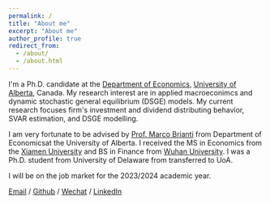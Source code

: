 ```yaml
---
permalink: /
title: "About me"
excerpt: "About me"
author_profile: true
redirect_from: 
  - /about/
  - /about.html
---
```



I'm a Ph.D. candidate at the [Department of Economics](https://www.ualberta.ca/economics/index.html), [University of Alberta](https://www.ualberta.ca/index.html), Canada. My research interest are in applied macroeconimcs and dynamic stochastic general equilibrium (DSGE) models. My current research focuses firm's investment and dividend distributing behavior, SVAR estimation, and DSGE modelling.

I am very fortunate to be advised by [Prof. Marco Brianti](https://sites.google.com/site/marcobriantieconomics/) from Department of Economicsat the University of Alberta. I received the MS in Economics from the [Xiamen University](https://www.xmu.edu.cn) and BS in Finance from [Wuhan University](http://www.whu.edu.cn). I was a Ph.D. student from University of Delaware from transferred to UoA. 

I will be on the job market for the 2023/2024 academic year. 

[Email](mailto:fli7@ualberta.ca) / [Github](https://github.com/fangli-DX3906) / [Wechat](../images/wechat.jpg) / [LinkedIn](www.linkedin.com/in/fangli3906)
